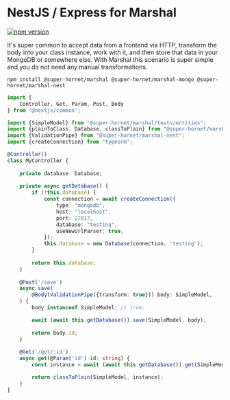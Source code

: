 # NestJS / Express for Marshal

[![npm version](https://badge.fury.io/js/%40marcj%2Fmarshal-nest.svg)](https://badge.fury.io/js/%40marcj%2Fmarshal-nest)

It's super common to accept data from a frontend via HTTP, transform the
body into your class instance, work with it, and then store that data in
your MongoDB or somewhere else. With Marshal this scenario is super
simple and you do not need any manual transformations.

```
npm install @super-hornet/marshal @super-hornet/marshal-mongo @super-hornet/marshal-nest
```

```typescript
import {
    Controller, Get, Param, Post, Body
} from '@nestjs/common';

import {SimpleModel} from "@super-hornet/marshal/tests/entities";
import {plainToClass, Database, classToPlain} from "@super-hornet/marshal";
import {ValidationPipe} from "@super-hornet/marshal-nest";
import {createConnection} from "typeorm";

@Controller()
class MyController {
    
    private database: Database;
    
    private async getDatabase() {
        if (!this.database) {
            const connection = await createConnection({
                type: "mongodb",
                host: "localhost",
                port: 27017,
                database: "testing",
                useNewUrlParser: true,
            });
            this.database = new Database(connection, 'testing');
        }
        
        return this.database;
    }
    
    @Post('/save')
    async save(
        @Body(ValidationPipe({transform: true})) body: SimpleModel,
    ) {
        body instanceof SimpleModel; // true;

        await (await this.getDatabase()).save(SimpleModel, body);
        
        return body.id;
    }
    
    @Get('/get/:id')
    async get(@Param('id') id: string) {
        const instance = await (await this.getDatabase()).get(SimpleModel, {_id: id});

        return classToPlain(SimpleModel, instance);
    }
}

````

